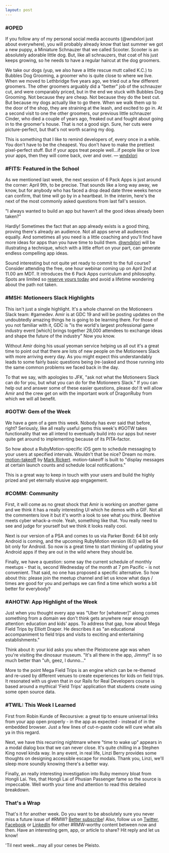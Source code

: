 ```yaml
---
layout: post
---
```


### #OPED

If you follow any of my personal social media accounts (@wndxlori just about everywhere), you 
will probably already know that last summer we got a new puppy, a Miniature Schnauzer that we 
called Scooter. Scooter is an absolutely adorable little dog. But, like all schnauzers, that 
coat of his just keeps growing, so he needs to have a regular haircut at the dog groomers.

We take our dogs (yup, we also have a little rescue mutt called K.C.) to Bubbles Dog Grooming, 
a groomer who is quite close to where we live. When we moved to Lethbridge five years ago, we 
tried out a few different groomers. The other groomers arguably did a "better" job of the 
schnauzer cut, and were comparably priced, but in the end we stuck with Bubbles Dog Grooming. 
Not because they are cheap. Not because they do the best cut. But because my dogs actually 
like to go there. When we walk them up to the door of the shop, they are straining at the 
leash, and excited to go in. At a second visit to one the other groomers, our previous little 
schnauzer Cinder, who died a couple of years ago, freaked out and fought about going in to the 
groomer's house. That is not a good sign. Sure, her cuts were picture-perfect, but that's not
 worth scaring my dog.

This is something that I like to remind developers of, every once in a while. You don't have 
to be the cheapest. You don't have to make the prettiest pixel-perfect stuff. But if your apps 
treat people well...if people like or love your apps, then they will come back, over and over. — [wndxlori](http://twitter.com/wndxlori?utm_campaign=newsletter&utm_content=16&utm_medium=web&utm_source=rubymotionweekly.com)
 
### #FITS: Featured in the School

As we mentioned last week, the next session of 6 Pack Apps is just around the corner: April 
9th, to be precise. That sounds like a long way away, we know, but for anybody who has faced 
a drop dead date three weeks hence can confirm, that time will go by in a heartbeat. In the 
interim, here's the next of the most commonly asked questions from last fall's session. 

"I always wanted to build an app but haven’t all the good ideas already been taken?"

Hardly!  Sometimes the fact that an app already exists is a good thing, proving there's 
already an audience.  Not all apps serve all audiences equally. And sometimes all you need 
is a little coaching and you'll find have more ideas for apps than you have time to build 
them. [@wndxlori](http://twitter.com/wndxlori?utm_campaign=newsletter&utm_content=16&utm_medium=web&utm_source=rubymotionweekly.com) will be illustrating a technique, which with a little effort on your part, 
can generate endless compelling app ideas.

Sound interesting but not quite yet ready to commit to the full course? Consider attending 
the free, one hour webinar coming up on April 2nd at 11.00 am MDT. It introduces the 6 Pack 
Apps curriculum and philosophy. Spots are limited so [reserve yours today](http://drip.la/c/eyJhY2NvdW50X2lkIjoiNjg0MjExMSIsInRyaWdnZXJfaWQiOiIzMTc0MTY3MzgiLCJkeW5hbWljX3VybCI6bnVsbCwidXJsIjoiaHR0cHM6Ly93bmR4c2Nob29sLmVhc3l3ZWJpbmFyLmxpdmUvcmVnaXN0cmF0aW9uIn0?utm_campaign=newsletter&utm_content=16&utm_medium=web&utm_source=rubymotionweekly.com) and avoid a 
lifetime wondering about the path not taken.
 
### #MSH: Motioneers Slack Highlights

This isn't just a single highlight.  It's a whole channel on the Motioneers Slack team: #gamedev. 
Amir is at GDC 19 and will be posting updates on the undoubtedly amazing things he is going to 
be learning there.  For those of you not familiar with it, GDC is "is the world's largest 
professional game industry event [which] brings together 28,000 attendees to exchange ideas and 
shape the future of the industry"  Now you know.

Without Amir doing his usual yeoman service helping us all out it's a great time to point out 
that there are lots of new people on the Motioneers Slack with more arriving every day.  As 
you might expect this understandably leads to some fairly basic questions being (re-)asked 
and those running into the same common problems we faced back in the day.

To that we say, with apologies to JFK, "ask not what the Motioneers Slack can do for you, but 
what you can do for the Motioneers Slack." If you can help out and answer some of these easier 
questions, please do! It will allow Amir and the crew get on with the important work of 
DragonRuby from which we will all benefit.

### #GOTW: Gem of the Week

We have a gem of a gem this week. Nobody has ever said that before, right?  Seriously, like 
all really useful gems this week's #GOTW takes functionality that we all intend to eventually 
build into our apps but never quite get around to implementing because of its PITA-factor. 

So how about a RubyMotion-specific iOS gem to schedule messaging to your users at specified 
intervals.  Wouldn't that be nice?  Dream no more. [motion-takeoff](https://github.com/OTGApps/motion-takeoff?utm_campaign=newsletter&utm_content=16&utm_medium=web&utm_source=rubymotionweekly.com) 
by [Mark Rickert](https://github.com/markrickert?utm_campaign=newsletter&utm_content=16&utm_medium=web&utm_source=rubymotionweekly.com). 
motion-takeoff is built to "display messages at certain launch counts and schedule local 
notifications."

This is a great way to keep in touch with your users and build the highly prized and yet 
eternally elusive app engagement.

### #COMM: Community

First, it will come as no great shock that Amir is working on another game and we think it 
has a really interesting UI which he demos with a GIF. Not all the commenters love it but 
it's worth a look to see what you think. Beehive meets cyber whack-a-mole. Yeah, something 
like that. You really need to see and judge for yourself but we think it looks really cool.

Next is our version of a PSA and comes to us via Parker Bond: 64 bit only Android is coming, 
and the upcoming RubyMotion version (6.0) will be 64 bit only for Android. So now is a great 
time to start thinking of updating your Android apps if they are out in the wild where they 
should be.

Finally, we have a question: some say the current schedule of monthly meetups - that is, 
second Wednesday of the month at 7 pm Pacific - is not convenient.  That said, no one has 
proposed a specific alternative. So how about this: please join the meetup channel and let 
us know what days / times are good for you and perhaps we can find a time which works a bit 
better for everybody?

### #AHOTW: App Highlight of the Week

Just when you thought every app was "Uber for [whatever]" along comes something from a domain 
we don't think gets anywhere near enough attention: education and kids' apps. To address that 
gap, how about Mega Field Trips by Elliott Draper. He describes it as "an educational 
accompaniment to field trips and visits to exciting and entertaining establishments."

Think about it: your kid asks you when the Pleistocene age was when you're visiting the 
dinosaur museum. "It's all there in the app, Jimmy!" is so much better than "uh, geez, 
I dunno..."

More to the point Mega Field Trips is an engine which can be re-themed and re-used by 
different venues to create experiences for kids on field trips. It resonated with us given 
that in our Rails for Real Developers course is based around a mythical 'Field Trips' 
application that students create using some open source data.

### #TWIL: This Week I Learned

First from Robin Kunde of Recoursive: a great tip to ensure universal links from your app 
open properly - in the app as expected - instead of in the embedded browser. Just a few lines 
of cut-n-paste code will cure what ails ya in this regard.

Next, we have this recurring nightmare where "time to wake up" appears in a modal dialog box 
that we can never close. It's quite chilling in a Stephen King novel kinda way.  In any event, 
in real life, Linzi Berry provides some thoughts on designing accessible escape for modals. 
Thank you, Linzi, we'll sleep more soundly knowing there's a better way.

Finally, an really interesting investigation into Ruby memory bloat from Hongli Lai.  Yes, 
that Hongli Lai of Phusian Passenger fame so the source is impeccable.  Well worth your time 
and attention to read this detailed breakdown.  
  
### That's a Wrap

That's it for another week. Do you want to be absolutely sure you never miss a future issue 
of #RMW? [Better subscribe](https://www.getdrip.com/forms/482172082/submissions/new?utm_campaign=newsletter&utm_content=16&utm_medium=web&utm_source=rubymotionweekly.com)! 
Also, follow us on [Twitter](https://twitter.com/wndxschool?utm_campaign=newsletter&utm_content=16&utm_medium=web&utm_source=rubymotionweekly.com), 
[Facebook](https://www.facebook.com/wndxschool?utm_campaign=newsletter&utm_content=16&utm_medium=web&utm_source=rubymotionweekly.com) or 
[LinkedIn](https://www.linkedin.com/company/wndxschool?utm_campaign=newsletter&utm_content=16&utm_medium=web&utm_source=rubymotionweekly.com) for 
other #RMW-worthy content between now and then. Have an interesting gem, app, or article 
to share?  Hit reply and let us know!

'Til next week...may all your cenes be Pleisto.
